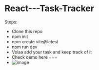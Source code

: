 # React---Task-Tracker

Steps:
* Clone this repo
* npm init
* npm create vite@latest
* npm run dev
* Volaa add your task and keep track of it
* Check demo here ===
* ![image](https://github.com/user-attachments/assets/c5f54e2a-ea81-4d90-95c6-5b3e77cdcd99)
